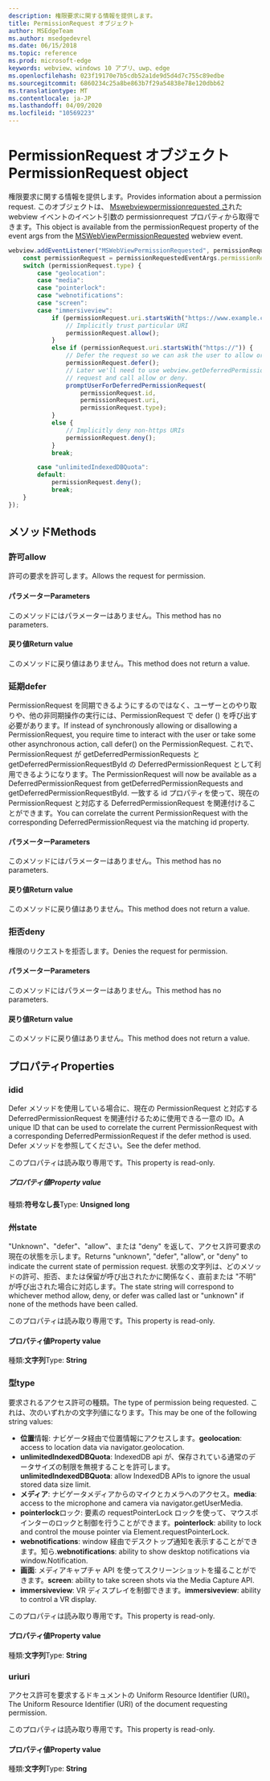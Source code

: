 ```yaml
---
description: 権限要求に関する情報を提供します。
title: PermissionRequest オブジェクト
author: MSEdgeTeam
ms.author: msedgedevrel
ms.date: 06/15/2018
ms.topic: reference
ms.prod: microsoft-edge
keywords: webview、windows 10 アプリ、uwp、edge
ms.openlocfilehash: 023f19170e7b5cdb52a1de9d5d4d7c755c89edbe
ms.sourcegitcommit: 6860234c25a8be863b7f29a54838e78e120dbb62
ms.translationtype: MT
ms.contentlocale: ja-JP
ms.lasthandoff: 04/09/2020
ms.locfileid: "10569223"
---
```

# <span data-ttu-id="116e6-104">PermissionRequest オブジェクト</span><span class="sxs-lookup"><span data-stu-id="116e6-104">PermissionRequest object</span></span>

<span data-ttu-id="116e6-105">権限要求に関する情報を提供します。</span><span class="sxs-lookup"><span data-stu-id="116e6-105">Provides information about a permission request.</span></span> <span data-ttu-id="116e6-106">このオブジェクトは、 [Mswebviewpermissionrequested さ](../webview.md#mswebviewpermissionrequested)れた webview イベントのイベント引数の permissionrequest プロパティから取得できます。</span><span class="sxs-lookup"><span data-stu-id="116e6-106">This object is available from the permissionRequest property of the event args from the [MSWebViewPermissionRequested](../webview.md#mswebviewpermissionrequested) webview event.</span></span>

```js
webview.addEventListener("MSWebViewPermissionRequested", permissionRequestedEventArgs => {
    const permissionRequest = permissionRequestedEventArgs.permissionRequest;
    switch (permissionRequest.type) {
        case "geolocation":
        case "media":
        case "pointerlock":
        case "webnotifications":
        case "screen":
        case "immersiveview":
            if (permissionRequest.uri.startsWith("https://www.example.com/")) {
                // Implicitly trust particular URI
                permissionRequest.allow();
            }
            else if (permissionRequest.uri.startsWith("https://")) {
                // Defer the request so we can ask the user to allow or deny the request
                permissionRequest.defer();
                // Later we'll need to use webview.getDeferredPermissionRequestById for this
                // request and call allow or deny.
                promptUserForDeferredPermissionRequest(
                    permissionRequest.id,
                    permissionRequest.uri,
                    permissionRequest.type);
            }
            else {
                // Implicitly deny non-https URIs
                permissionRequest.deny();
            }
            break;

        case "unlimitedIndexedDBQuota":
        default:
            permissionRequest.deny();
            break;
    }
});
```

## <span data-ttu-id="116e6-107">メソッド</span><span class="sxs-lookup"><span data-stu-id="116e6-107">Methods</span></span>

### <span data-ttu-id="116e6-108">許可</span><span class="sxs-lookup"><span data-stu-id="116e6-108">allow</span></span>

<span data-ttu-id="116e6-109">許可の要求を許可します。</span><span class="sxs-lookup"><span data-stu-id="116e6-109">Allows the request for permission.</span></span>

#### <span data-ttu-id="116e6-110">パラメーター</span><span class="sxs-lookup"><span data-stu-id="116e6-110">Parameters</span></span>

<span data-ttu-id="116e6-111">このメソッドにはパラメーターはありません。</span><span class="sxs-lookup"><span data-stu-id="116e6-111">This method has no parameters.</span></span>

#### <span data-ttu-id="116e6-112">戻り値</span><span class="sxs-lookup"><span data-stu-id="116e6-112">Return value</span></span>

<span data-ttu-id="116e6-113">このメソッドに戻り値はありません。</span><span class="sxs-lookup"><span data-stu-id="116e6-113">This method does not return a value.</span></span>

### <span data-ttu-id="116e6-114">延期</span><span class="sxs-lookup"><span data-stu-id="116e6-114">defer</span></span>

<span data-ttu-id="116e6-115">PermissionRequest を同期できるようにするのではなく、ユーザーとのやり取りや、他の非同期操作の実行には、PermissionRequest で defer () を呼び出す必要があります。</span><span class="sxs-lookup"><span data-stu-id="116e6-115">If instead of synchronously allowing or disallowing a PermissionRequest, you require time to interact with the user or take some other asynchronous action, call defer() on the PermissionRequest.</span></span> <span data-ttu-id="116e6-116">これで、PermissionRequest が getDeferredPermissionRequests と getDeferredPermissionRequestById の DeferredPermissionRequest として利用できるようになります。</span><span class="sxs-lookup"><span data-stu-id="116e6-116">The PermissionRequest will now be available as a DeferredPermissionRequest from getDeferredPermissionRequests and getDeferredPermissionRequestById.</span></span> <span data-ttu-id="116e6-117">一致する id プロパティを使って、現在の PermissionRequest と対応する DeferredPermissionRequest を関連付けることができます。</span><span class="sxs-lookup"><span data-stu-id="116e6-117">You can correlate the current PermissionRequest with the corresponding DeferredPermissionRequest via the matching id property.</span></span>

#### <span data-ttu-id="116e6-118">パラメーター</span><span class="sxs-lookup"><span data-stu-id="116e6-118">Parameters</span></span>

<span data-ttu-id="116e6-119">このメソッドにはパラメーターはありません。</span><span class="sxs-lookup"><span data-stu-id="116e6-119">This method has no parameters.</span></span>

#### <span data-ttu-id="116e6-120">戻り値</span><span class="sxs-lookup"><span data-stu-id="116e6-120">Return value</span></span>

<span data-ttu-id="116e6-121">このメソッドに戻り値はありません。</span><span class="sxs-lookup"><span data-stu-id="116e6-121">This method does not return a value.</span></span>

### <span data-ttu-id="116e6-122">拒否</span><span class="sxs-lookup"><span data-stu-id="116e6-122">deny</span></span>

<span data-ttu-id="116e6-123">権限のリクエストを拒否します。</span><span class="sxs-lookup"><span data-stu-id="116e6-123">Denies the request for permission.</span></span>

#### <span data-ttu-id="116e6-124">パラメーター</span><span class="sxs-lookup"><span data-stu-id="116e6-124">Parameters</span></span>

<span data-ttu-id="116e6-125">このメソッドにはパラメーターはありません。</span><span class="sxs-lookup"><span data-stu-id="116e6-125">This method has no parameters.</span></span>

#### <span data-ttu-id="116e6-126">戻り値</span><span class="sxs-lookup"><span data-stu-id="116e6-126">Return value</span></span>

<span data-ttu-id="116e6-127">このメソッドに戻り値はありません。</span><span class="sxs-lookup"><span data-stu-id="116e6-127">This method does not return a value.</span></span>

## <span data-ttu-id="116e6-128">プロパティ</span><span class="sxs-lookup"><span data-stu-id="116e6-128">Properties</span></span>

### <span data-ttu-id="116e6-129">id</span><span class="sxs-lookup"><span data-stu-id="116e6-129">id</span></span>

<span data-ttu-id="116e6-130">Defer メソッドを使用している場合に、現在の PermissionRequest と対応する DeferredPermissionRequest を関連付けるために使用できる一意の ID。</span><span class="sxs-lookup"><span data-stu-id="116e6-130">A unique ID that can be used to correlate the current PermissionRequest with a corresponding DeferredPermissionRequest if the defer method is used.</span></span> <span data-ttu-id="116e6-131">Defer メソッドを参照してください。</span><span class="sxs-lookup"><span data-stu-id="116e6-131">See the defer method.</span></span>

<span data-ttu-id="116e6-132">このプロパティは読み取り専用です。</span><span class="sxs-lookup"><span data-stu-id="116e6-132">This property is read-only.</span></span>

##### <span data-ttu-id="116e6-133">プロパティ値</span><span class="sxs-lookup"><span data-stu-id="116e6-133">Property value</span></span>

<span data-ttu-id="116e6-134">種類:**符号なし長**</span><span class="sxs-lookup"><span data-stu-id="116e6-134">Type: **Unsigned long**</span></span>

### <span data-ttu-id="116e6-135">州</span><span class="sxs-lookup"><span data-stu-id="116e6-135">state</span></span>

<span data-ttu-id="116e6-136">"Unknown"、"defer"、"allow"、または "deny" を返して、アクセス許可要求の現在の状態を示します。</span><span class="sxs-lookup"><span data-stu-id="116e6-136">Returns "unknown", "defer", "allow", or "deny" to indicate the current state of permission request.</span></span> <span data-ttu-id="116e6-137">状態の文字列は、どのメソッドの許可、拒否、または保留が呼び出されたかに関係なく、直前または "不明" が呼び出された場合に対応します。</span><span class="sxs-lookup"><span data-stu-id="116e6-137">The state string will correspond to whichever method allow, deny, or defer was called last or "unknown" if none of the methods have been called.</span></span>

<span data-ttu-id="116e6-138">このプロパティは読み取り専用です。</span><span class="sxs-lookup"><span data-stu-id="116e6-138">This property is read-only.</span></span>

#### <span data-ttu-id="116e6-139">プロパティ値</span><span class="sxs-lookup"><span data-stu-id="116e6-139">Property value</span></span>

<span data-ttu-id="116e6-140">種類:**文字列**</span><span class="sxs-lookup"><span data-stu-id="116e6-140">Type: **String**</span></span>

### <span data-ttu-id="116e6-141">型</span><span class="sxs-lookup"><span data-stu-id="116e6-141">type</span></span>

<span data-ttu-id="116e6-142">要求されるアクセス許可の種類。</span><span class="sxs-lookup"><span data-stu-id="116e6-142">The type of permission being requested.</span></span> <span data-ttu-id="116e6-143">これは、次のいずれかの文字列値になります。</span><span class="sxs-lookup"><span data-stu-id="116e6-143">This may be one of the following string values:</span></span>

- <span data-ttu-id="116e6-144">**位置**情報: ナビゲータ経由で位置情報にアクセスします。</span><span class="sxs-lookup"><span data-stu-id="116e6-144">**geolocation**: access to location data via navigator.geolocation.</span></span>
- <span data-ttu-id="116e6-145">**unlimitedIndexedDBQuota**: IndexedDB api が、保存されている通常のデータサイズの制限を無視することを許可します。</span><span class="sxs-lookup"><span data-stu-id="116e6-145">**unlimitedIndexedDBQuota**: allow IndexedDB APIs to ignore the usual stored data size limit.</span></span>
- <span data-ttu-id="116e6-146">**メディア**: ナビゲータメディアからのマイクとカメラへのアクセス。</span><span class="sxs-lookup"><span data-stu-id="116e6-146">**media**: access to the microphone and camera via navigator.getUserMedia.</span></span>
- <span data-ttu-id="116e6-147">**pointerlock**ロック: 要素の requestPointerLock ロックを使って、マウスポインターのロックと制御を行うことができます。</span><span class="sxs-lookup"><span data-stu-id="116e6-147">**pointerlock**: ability to lock and control the mouse pointer via Element.requestPointerLock.</span></span>
- <span data-ttu-id="116e6-148">**webnotifications**: window 経由でデスクトップ通知を表示することができます。知ら.</span><span class="sxs-lookup"><span data-stu-id="116e6-148">**webnotifications**: ability to show desktop notifications via window.Notification.</span></span>
- <span data-ttu-id="116e6-149">**画面**: メディアキャプチャ API を使ってスクリーンショットを撮ることができます。</span><span class="sxs-lookup"><span data-stu-id="116e6-149">**screen**: ability to take screen shots via the Media Capture API.</span></span>
- <span data-ttu-id="116e6-150">**immersiveview**: VR ディスプレイを制御できます。</span><span class="sxs-lookup"><span data-stu-id="116e6-150">**immersiveview**: ability to control a VR display.</span></span>

<span data-ttu-id="116e6-151">このプロパティは読み取り専用です。</span><span class="sxs-lookup"><span data-stu-id="116e6-151">This property is read-only.</span></span>

#### <span data-ttu-id="116e6-152">プロパティ値</span><span class="sxs-lookup"><span data-stu-id="116e6-152">Property value</span></span>

<span data-ttu-id="116e6-153">種類:**文字列**</span><span class="sxs-lookup"><span data-stu-id="116e6-153">Type: **String**</span></span>

### <span data-ttu-id="116e6-154">uri</span><span class="sxs-lookup"><span data-stu-id="116e6-154">uri</span></span>

<span data-ttu-id="116e6-155">アクセス許可を要求するドキュメントの Uniform Resource Identifier (URI)。</span><span class="sxs-lookup"><span data-stu-id="116e6-155">The Uniform Resource Identifier (URI) of the document requesting permission.</span></span>

<span data-ttu-id="116e6-156">このプロパティは読み取り専用です。</span><span class="sxs-lookup"><span data-stu-id="116e6-156">This property is read-only.</span></span>

#### <span data-ttu-id="116e6-157">プロパティ値</span><span class="sxs-lookup"><span data-stu-id="116e6-157">Property value</span></span>

<span data-ttu-id="116e6-158">種類:**文字列**</span><span class="sxs-lookup"><span data-stu-id="116e6-158">Type: **String**</span></span>
